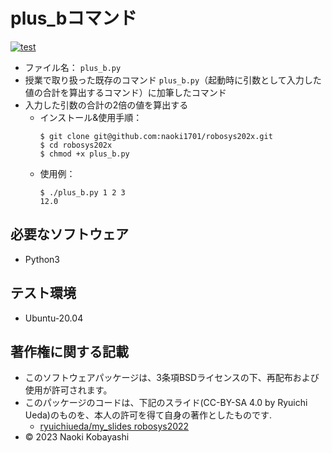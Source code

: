 # plus_bコマンド
[![test](https://github.com/naoki1701/robosys202x/actions/workflows/test.yml/badge.svg)](https://github.com/naoki1701/robosys202x/actions/workflows/test.yml)
* ファイル名： `plus_b.py`
* 授業で取り扱った既存のコマンド `plus_b.py`（起動時に引数として入力した値の合計を算出するコマンド）に加筆したコマンド
* 入力した引数の合計の2倍の値を算出する
  * インストール&使用手順：
    ```
    $ git clone git@github.com:naoki1701/robosys202x.git
    $ cd robosys202x  
    $ chmod +x plus_b.py
    ```
  * 使用例：  
    ```
    $ ./plus_b.py 1 2 3
    12.0
    ```
## 必要なソフトウェア
* Python3

## テスト環境
* Ubuntu-20.04

## 著作権に関する記載
* このソフトウェアパッケージは、3条項BSDライセンスの下、再配布および使用が許可されます。
* このパッケージのコードは、下記のスライド(CC-BY-SA 4.0 by Ryuichi Ueda)のものを、本人の許可を得て自身の著作としたものです.
  * [ryuichiueda/my_slides robosys2022](http://github.com/ryuichiueda/my_slides/tree/master/robosys_2022)
* © 2023 Naoki Kobayashi

